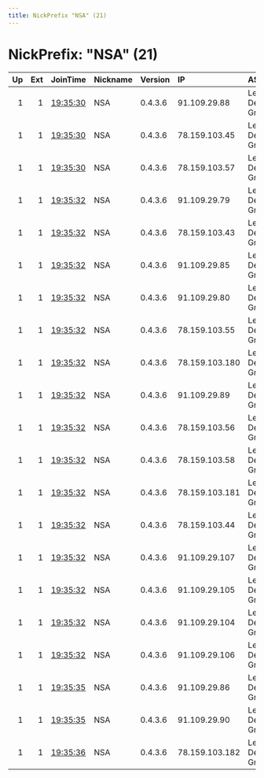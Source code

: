 ```yaml
---
title: NickPrefix "NSA" (21)
---
```


# NickPrefix: "NSA" (21)

|   Up |   Ext | JoinTime                                                                                            | Nickname   | Version   | IP             | AS                        | CC   |   ORp |   Dirp | OS    | Contact            |   eFamMembers |
|-----:|------:|:----------------------------------------------------------------------------------------------------|:-----------|:----------|:---------------|:--------------------------|:-----|------:|-------:|:------|:-------------------|--------------:|
|    1 |     1 | [19:35:30](https://metrics.torproject.org/rs.html#details/5FAF3CFB42604465119A5059530B77600D4DA3A5) | NSA        | 0.4.3.6   | 91.109.29.88   | Leaseweb Deutschland GmbH | de   |   443 |     80 | Linux | nsa.gov@posteo.net |            21 |
|    1 |     1 | [19:35:30](https://metrics.torproject.org/rs.html#details/735DE7A03D7B564EDA3A7539E6B38366F76F1BE7) | NSA        | 0.4.3.6   | 78.159.103.45  | Leaseweb Deutschland GmbH | de   |   443 |     80 | Linux | nsa.gov@posteo.net |            21 |
|    1 |     1 | [19:35:30](https://metrics.torproject.org/rs.html#details/AB5B6C73F4E4B6E08777CFA92F924F5BD4BB28FB) | NSA        | 0.4.3.6   | 78.159.103.57  | Leaseweb Deutschland GmbH | de   |   443 |     80 | Linux | nsa.gov@posteo.net |            21 |
|    1 |     1 | [19:35:32](https://metrics.torproject.org/rs.html#details/12B548B3FA46443221FCFA86523DBE5FC77E6418) | NSA        | 0.4.3.6   | 91.109.29.79   | Leaseweb Deutschland GmbH | de   |   443 |     80 | Linux | nsa.gov@posteo.net |            21 |
|    1 |     1 | [19:35:32](https://metrics.torproject.org/rs.html#details/2CA90253D80567E5AEB83182A59EF13BE5D715EE) | NSA        | 0.4.3.6   | 78.159.103.43  | Leaseweb Deutschland GmbH | de   |   443 |     80 | Linux | nsa.gov@posteo.net |            21 |
|    1 |     1 | [19:35:32](https://metrics.torproject.org/rs.html#details/3228F7C44AC0D9C0C0C0E2F731F77B8C9CD40678) | NSA        | 0.4.3.6   | 91.109.29.85   | Leaseweb Deutschland GmbH | de   |   443 |     80 | Linux | nsa.gov@posteo.net |            21 |
|    1 |     1 | [19:35:32](https://metrics.torproject.org/rs.html#details/33D7D18AF7B98833C99EDA049C24CCFFFEC73A90) | NSA        | 0.4.3.6   | 91.109.29.80   | Leaseweb Deutschland GmbH | de   |   443 |     80 | Linux | nsa.gov@posteo.net |            21 |
|    1 |     1 | [19:35:32](https://metrics.torproject.org/rs.html#details/5C4D518C24B910F1F014663311F3CECD084841BB) | NSA        | 0.4.3.6   | 78.159.103.55  | Leaseweb Deutschland GmbH | de   |   443 |     80 | Linux | nsa.gov@posteo.net |            21 |
|    1 |     1 | [19:35:32](https://metrics.torproject.org/rs.html#details/74A86DB4D4B67E5031CE093FFF595B5A1116DD44) | NSA        | 0.4.3.6   | 78.159.103.180 | Leaseweb Deutschland GmbH | de   |   443 |     80 | Linux | nsa.gov@posteo.net |            21 |
|    1 |     1 | [19:35:32](https://metrics.torproject.org/rs.html#details/7D07E2C391293A8D8BAAC2B1C8A72C0CFD8BB09F) | NSA        | 0.4.3.6   | 91.109.29.89   | Leaseweb Deutschland GmbH | de   |   443 |     80 | Linux | nsa.gov@posteo.net |            21 |
|    1 |     1 | [19:35:32](https://metrics.torproject.org/rs.html#details/8CD09C3CEC5EC1F93A0D2E3C1BC98027236427B3) | NSA        | 0.4.3.6   | 78.159.103.56  | Leaseweb Deutschland GmbH | de   |   443 |     80 | Linux | nsa.gov@posteo.net |            21 |
|    1 |     1 | [19:35:32](https://metrics.torproject.org/rs.html#details/994706F97E2F4B5B3CF0C505B9A5080859C3D09E) | NSA        | 0.4.3.6   | 78.159.103.58  | Leaseweb Deutschland GmbH | de   |   443 |     80 | Linux | nsa.gov@posteo.net |            21 |
|    1 |     1 | [19:35:32](https://metrics.torproject.org/rs.html#details/AE2E6969B8D2E1AD033A56F4BA518187DCCA8D5C) | NSA        | 0.4.3.6   | 78.159.103.181 | Leaseweb Deutschland GmbH | de   |   443 |     80 | Linux | nsa.gov@posteo.net |            21 |
|    1 |     1 | [19:35:32](https://metrics.torproject.org/rs.html#details/BC83371E85231AF3E72AADCB6B15CDDD95347569) | NSA        | 0.4.3.6   | 78.159.103.44  | Leaseweb Deutschland GmbH | de   |   443 |     80 | Linux | nsa.gov@posteo.net |            21 |
|    1 |     1 | [19:35:32](https://metrics.torproject.org/rs.html#details/D186B04F1F2CBD2398741AA246E2B233F05E081A) | NSA        | 0.4.3.6   | 91.109.29.107  | Leaseweb Deutschland GmbH | de   |   443 |     80 | Linux | nsa.gov@posteo.net |            21 |
|    1 |     1 | [19:35:32](https://metrics.torproject.org/rs.html#details/E798A8E083D849DFC25C5F85383891B988562E21) | NSA        | 0.4.3.6   | 91.109.29.105  | Leaseweb Deutschland GmbH | de   |   443 |     80 | Linux | nsa.gov@posteo.net |            21 |
|    1 |     1 | [19:35:32](https://metrics.torproject.org/rs.html#details/ED057CAB28B9FC4763931C1F55A150FB37BB7F63) | NSA        | 0.4.3.6   | 91.109.29.104  | Leaseweb Deutschland GmbH | de   |   443 |     80 | Linux | nsa.gov@posteo.net |            21 |
|    1 |     1 | [19:35:32](https://metrics.torproject.org/rs.html#details/F7B3B1C62773768B8566BD2BE52B3D9D84BAF6D2) | NSA        | 0.4.3.6   | 91.109.29.106  | Leaseweb Deutschland GmbH | de   |   443 |     80 | Linux | nsa.gov@posteo.net |            21 |
|    1 |     1 | [19:35:35](https://metrics.torproject.org/rs.html#details/D050515D0853E9804E07EA24094D049986A24EA9) | NSA        | 0.4.3.6   | 91.109.29.86   | Leaseweb Deutschland GmbH | de   |   443 |     80 | Linux | nsa.gov@posteo.net |            21 |
|    1 |     1 | [19:35:35](https://metrics.torproject.org/rs.html#details/F8C73260A47FC041D7842A121DA3938569E726A4) | NSA        | 0.4.3.6   | 91.109.29.90   | Leaseweb Deutschland GmbH | de   |   443 |     80 | Linux | nsa.gov@posteo.net |            21 |
|    1 |     1 | [19:35:36](https://metrics.torproject.org/rs.html#details/E5D407CDF904F123EF2B46C661F74EC2ED6BE516) | NSA        | 0.4.3.6   | 78.159.103.182 | Leaseweb Deutschland GmbH | de   |   443 |     80 | Linux | nsa.gov@posteo.net |            21 |
